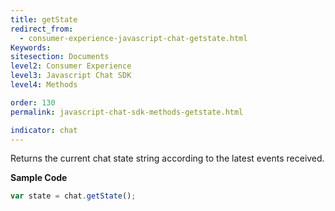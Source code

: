 ```yaml
---
title: getState
redirect_from:
  - consumer-experience-javascript-chat-getstate.html
Keywords:
sitesection: Documents
level2: Consumer Experience
level3: Javascript Chat SDK
level4: Methods

order: 130
permalink: javascript-chat-sdk-methods-getstate.html

indicator: chat
---
```


Returns the current chat state string according to the latest events received.

**Sample Code**

```javascript
var state = chat.getState();
```

